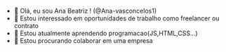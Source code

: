 - 👋 Olá, eu sou Ana Beatriz ! (@Ana-vasconcelos1)
- 👀 Estou interessado em oportunidades de trabalho como freelancer ou contrato
- 🌱 Estou atualmente aprendendo programacao(JS,HTML,CSS...)
- 💞️ Estou procurando colaborar em uma empresa 


<!---
Ana-vasconcelos1/Ana-vasconcelos1 is a ✨ special ✨ repository because its `README.md` (this file) appears on your GitHub profile.
You can click the Preview link to take a look at your changes.
--->
